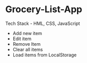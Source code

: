 # Grocery-List-App

Tech Stack - HML, CSS, JavaScript
* Add new item
* Edit item 
* Remove Item
* Clear all items
* Load items from LocalStorage
